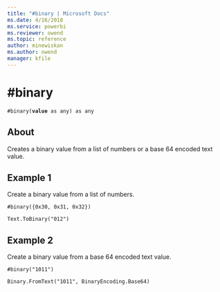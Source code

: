 ```yaml
---
title: "#binary | Microsoft Docs"
ms.date: 4/16/2018
ms.service: powerbi
ms.reviewer: owend
ms.topic: reference
author: minewiskan
ms.author: owend
manager: kfile
---
```

# #binary
<code>#binary(<b>value</b> as any) as any</code>
## About
Creates a binary value from a list of numbers or a base 64 encoded text value.

## Example 1
Create a binary value from a list of numbers.

<code>#binary({0x30, 0x31, 0x32})</code>

<code>Text.ToBinary("012")</code>

## Example 2
Create a binary value from a base 64 encoded text value.

<code>#binary("1011")</code>

<code>Binary.FromText("1011", BinaryEncoding.Base64)</code>
  
